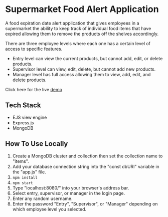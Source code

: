 
# Supermarket Food Alert Application
A food expiration date alert application that gives employees in a supermarket the ability to keep track of individual food items that have expired allowing them to remove the products off the shelves accordingly.

There are three employee levels where each one has a certain level of access to specific features.

- Entry level can view the current products, but cannot add, edit, or delete products.
- Supervisor level can view, edit, delete, but cannot add new products.
- Manager level has full access allowing them to view, add, edit, and delete products. 

Click here for the live [demo](https://super-314528.oa.r.appspot.com/)

## Tech Stack
- EJS view engine
- Express.js
- MongoDB

## How To Use Locally
1. Create a MongoDB cluster and collection then set the collection name to "items".
2. Add your database connection string into the "const dbURI" variable in the "app.js" file. 
3. `npm install`  
4. `npm start`   
5. Type "localhost:8080/" into your browser's address bar.
6. Select entry, supervisor, or manager in the login page.
7. Enter any random username.
8. Enter the password "Entry", "Supervisor", or "Manager" depending on which employee level you selected.
